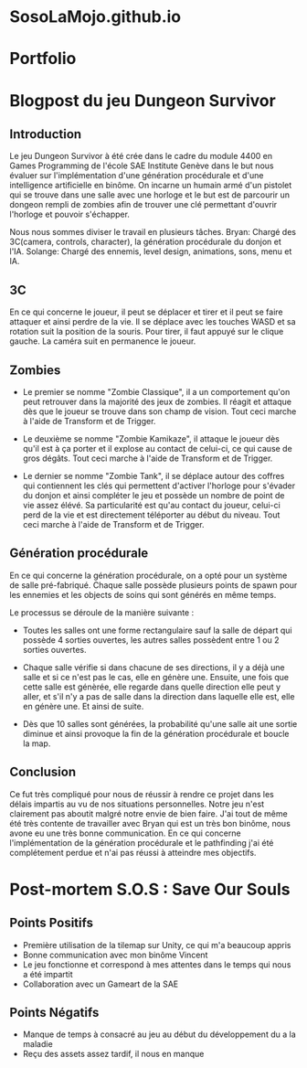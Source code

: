 # SosoLaMojo.github.io

# Portfolio

# Blogpost du jeu Dungeon Survivor

## Introduction

Le jeu Dungeon Survivor à été crée dans le cadre du module 4400 en Games Programming de l'école SAE Institute Genève dans le but nous évaluer sur l'implémentation d'une génération procédurale et d'une intelligence artificielle en binôme.
On incarne un humain armé d'un pistolet qui se trouve dans une salle avec une horloge et le but est de parcourir un dongeon rempli de zombies afin de trouver une clé permettant d'ouvrir l'horloge et pouvoir s'échapper.

Nous nous sommes diviser le travail en plusieurs tâches.
Bryan: Chargé des 3C(camera, controls, character), la génération procédurale du donjon et l'IA.
Solange: Chargé des ennemis, level design, animations, sons, menu et IA.

## 3C
En ce qui concerne le joueur, il peut se déplacer et tirer et il peut se faire attaquer et ainsi perdre de la vie. Il se déplace avec les touches WASD et sa rotation suit la position de la souris. Pour tirer, il faut appuyé sur le clique gauche. La caméra suit en permanence le joueur.

## Zombies
* Le premier se nomme "Zombie Classique", il a un comportement qu'on peut retrouver dans la majorité des jeux de zombies. Il réagit et attaque dès que le joueur se trouve dans son champ de vision. Tout ceci marche à l'aide de Transform et de Trigger.

* Le deuxième se nomme "Zombie Kamikaze", il attaque le joueur dès qu'il est à ça porter et il explose au contact de celui-ci, ce qui cause de gros dégâts. Tout ceci marche à l'aide de Transform et de Trigger.

* Le dernier se nomme "Zombie Tank", il se déplace autour des coffres qui contiennent les clés qui permettent d'activer l'horloge pour s'évader du donjon et ainsi compléter le jeu et possède un nombre de point de vie assez élévé. Sa particularité est qu'au contact du joueur, celui-ci perd de la vie et est directement téléporter au début du niveau. Tout ceci marche à l'aide de Transform et de Trigger.

## Génération procédurale
En ce qui concerne la génération procédurale, on a opté pour un système de salle pré-fabriqué. Chaque salle possède plusieurs points de spawn pour les ennemies et les objects de soins qui sont générés en même temps.

Le processus se déroule de la manière suivante :

* Toutes les salles ont une forme rectangulaire sauf la salle de départ qui possède 4 sorties ouvertes, les autres salles possèdent entre 1 ou 2 sorties ouvertes.

* Chaque salle vérifie si dans chacune de ses directions, il y a déjà une salle et si ce n'est pas le cas, elle en génère une. Ensuite, une fois que cette salle est génèrée, elle regarde dans quelle direction elle peut y aller, et s'il n'y a pas de salle dans la direction dans laquelle elle est, elle en génère une. Et ainsi de suite.

* Dès que 10 salles sont générées, la probabilité qu'une salle ait une sortie diminue et ainsi provoque la fin de la génération procédurale et boucle la map.

## Conclusion

Ce fut très compliqué pour nous de réussir à rendre ce projet dans les délais impartis au vu de nos situations personnelles.
Notre jeu n'est clairement pas aboutit malgré notre envie de bien faire. J'ai tout de même été très contente de travailler avec Bryan qui est un très bon binôme, nous avone eu une très bonne communication.
En ce qui concerne l'implémentation de la génération procédurale et le pathfinding j'ai été complétement perdue et n'ai pas réussi à atteindre mes objectifs.


# Post-mortem S.O.S : Save Our Souls

## Points Positifs
* Première utilisation de la tilemap sur Unity, ce qui m'a beaucoup appris
* Bonne communication avec mon binôme Vincent
* Le jeu fonctionne et correspond à mes attentes dans le temps qui nous a été impartit
* Collaboration avec un Gameart de la SAE

## Points Négatifs
* Manque de temps à consacré au jeu au début du développement du a la maladie
* Reçu des assets assez tardif, il nous en manque
